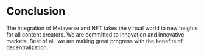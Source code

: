 # Conclusion

The integration of Metaverse and NFT takes the virtual world to new heights for all content creators. We are committed to innovation and innovative markets. Best of all, we are making great progress with the benefits of decentralization.
